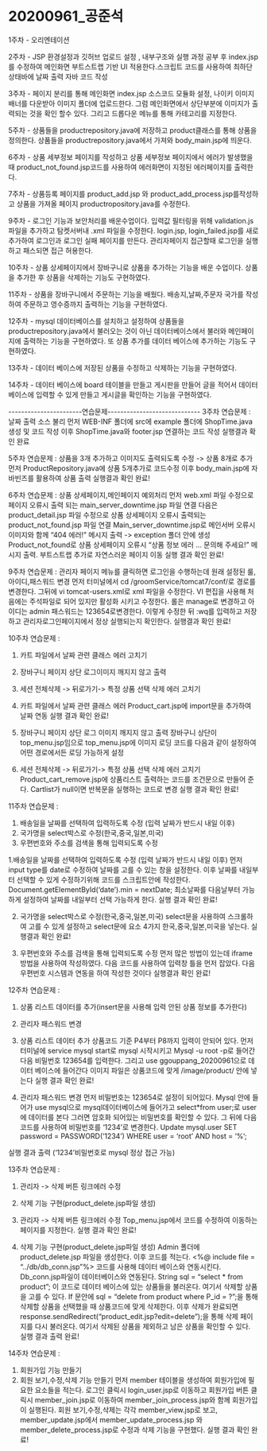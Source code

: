 # 20200961_공준석
1주차 - 오리엔테이션

2주차 - JSP 환경설정과 깃허브 업로드 설정 , 내부구조와 실행 과정 공부 후
index.jsp를 수정하여 메인화면 부트스트랩 기반 UI 적용한다.스크립트 코드를 사용하여 최하단 상태바에 날짜 출력 자바 코드 작성

3주차 - 페이지 분리를 통해 메인화면 index.jsp 소스코드 모듈화 설정, 
나이키 이미지 배너를 다운받아 이미지 폴더에 업로드한다. 그럼 메인화면에서 상단부분에 이미지가 출력되는 것을 확인
할수 있다. 그리고 드롭다운 메뉴를 통해 카테고리를 지정한다. 

5주차 - 상품들을  productrepository.java에 저장하고 product클래스를 통해 상품을 정의한다.
상품들을 productrepository.java에서 가져와 body_main.jsp에 띄운다. 

6주차 - 상품 세부정보 페이지를 작성하고 상품 세부정보 페이지에서 에러가 발생했을때 product_not_found.jsp코드를 사용하여 에러화면이 지정된 에러페이지를 출력한다.

7주차 - 상품등록 페이지를 product_add.jsp 와 product_add_process.jsp를작성하고 상품을 가져올 페이지 productropository.java를 수정한다. 

9주차 - 로그인 기능과 보안처리를 배운수업이다. 입력값 필터링을 위해 validation.js파일을 추가하고 탐켓서버내 .xml 파일을 수정한다. 
login.jsp, login_failed.jsp를 새로 추가하여 로그인과 로그인 실패 페이지를 만든다. 관리자페이지 접근할때 로그인을 실행하고 패스되면 접근 허용한다.

10주차 - 상품 상세페이지에서 장바구니로 상품을 추가하는 기능을 배운 수업이다. 상품을 추가한 후 상품을 삭제하는 기능도 구현하였다.

11주차 - 상품을 장바구니에서 주문하는 기능을 배웠다. 배송지,날짜,주문자 국가를 작성하여 주문하고 영수증까지 출력하는 기능을 구현하였다.

12주차 - mysql 데이터베이스를 설치하고 설정하여 상품들을 productrepository.java에서 불러오는 것이 아닌 데이터베이스에서 불러와 
메인페이지에 출력하는 기능을 구현하였다. 또 상품 추가를 데이터 베이스에 추가하는 기능도 구현하였다.

13주차 - 데이터 베이스에 저장된 상품을 수정하고 삭제하는 기능을 구현하였다.

14주차 - 데이터 베이스에 board 테이블을 만들고 게시판을 만들어 글을 적어서 데이터 베이스에 입력할 수 있게 만들고 게시글을 확인하는 기능을 구현하였다.



-----------------------연습문제-----------------------------
3주차 연습문제 : 날짜 출력 소스 불리
먼저 WEB-INF 폴더에 src에 example 폴더에  ShopTime.java 생성 및 코드 작성
이후 ShopTime.java와 footer.jsp 연결하는 코드 작성
실행결과 확인 완료

5주차 연습문제 : 상품을 3개 추가하고 이미지도 출력되도록 수정 -> 상품 8개로 추가
먼저 ProductRepository.java에 상품 5개추가로 코드수정
이후 body_main.jsp에 자바빈즈를 활용하여 상품 출력
실행결과 확인 완료!

6주차 연습문제 : 상품 상세페이지,메인페이지 예외처리
먼저 web.xml 파일 수정으로 페이지 오류시 출력 되는 main_server_downtime.jsp 파일 연결
다음은 product_detail.jsp 파일 수정으로 상품 상세페이지 오류시 출력되는 product_not_found.jsp 파일 연결
Main_server_downtime.jsp로 메인서버 오류시 이미지와 함께 “404 에러!” 메시지 출력 -> exception 폴더 안에 생성
Product_not_found로 상품 상세페이지 오류시 “상품 정보 에러 … 문의해 주세요!” 메시지 출력. 부트스트랩 추가로 자연스러운 페이지 이동
실행 결과 확인 완료!

9주차 연습문제 : 관리자 페이지 메뉴를 클릭하면 로그인을 수행하는데 원래 설정된 룰,아이디,패스워드 변경
먼저 터미널에서 cd /groomService/tomcat7/conf/로 경로를 변경한다. 그뒤에 vi tomcat-users.xml로 xml 파일을 수정한다.
VI 편집을 사용해 처음에는 주석파일로 되어 있지만 활성화 시키고 수정한다. 
롤은 manage로 변경하고 아이디는 admin 패스워드는 123654로변경한다.
이렇게 수정한 뒤 :wq를 입력하고 저장하고 관리자로그인페이지에서 정상 실행되는지 확인한다.
실행결과 확인 완료!

10주차 연습문제 : 
1. 카트 파일에서 날짜 관련 클래스 에러 고치기
2. 장바구니 페이지 상단 로그이미지 깨지지 않고 출력
3. 세션 전체삭제 -> 뒤로가기-> 특정 상품 선택 삭제 에러 고치기

1.	카트 파일에서 날짜 관련 클래스 에러
Product_cart.jsp에 import문을 추가하여 날짜 연동
실행 결과 확인 완료!
2. 장바구니 페이지 상단 로그 이미지 깨지지 않고 출력
장바구니 상단이 top_menu.jsp임으로 top_menu.jsp에 이미지 로딩 코드를 다음과 같이 설정하여 어떤 경로에서든 로딩 가능하게 설정
3. 세션 전체삭제 -> 뒤로가기-> 특정 상품 선택 삭제 에러 고치기
Product_cart_remove.jsp에 상품리스트 출력하는 코드를 조건문으로 만들어 준다. Cartlist가 null이면 반복문을 실행하는 코드로 변경
실행 결과 확인 완료!

11주차 연습문제 : 
1. 배송일을 날짜를 선택하여 입력하도록 수정
(입력 날짜가 반드시 내일 이후)
2. 국가명을 select박스로 수정(한국,중국,일본,미국)
3. 우편번호와 주소를 검색을 통해 입력되도록 수정

1.배송일을 날짜를 선택하여 입력하도록 수정
(입력 날짜가 반드시 내일 이후)
먼저 input type를 date로 수정하여 날짜를 고를 수 있는 창을 설정한다.
이후 날짜를 내일부터 선택할 수 있게 수정하기위해 코드를 스크립트안에 작성한다. 
Document.getElementById(‘date’).min = nextDate; 최소날짜를 다음날부터 가능하게 설정하여 날짜를 내일부터 선택 가능하게 한다.
실행 결과 확인 완료!

2. 국가명을 select박스로 수정(한국,중국,일본,미국)
select문을 사용하여 스크롤하여 고를 수 있게 설정하고 select문에 요소 4가지 한국,중국,일본,미국을 넣는다.
실행결과 확인 완료!

3. 우편번호와 주소를 검색을 통해 입력되도록 수정
먼저 많은 방법이 있는데 iframe방법을 사용하여 작성하였다.
다음 코드를 사용하여 입력창 틀을 먼저 잡았다. 다음우편번호 시스템과 연동을 하여 작성한 것이다
실행결과 확인 완료!

12주차 연습문제 : 
1. 상품 리스트 데이터를 추가(insert문을 사용해 입력 안된 상품 정보를 추가한다)
2. 관리자 패스워드 변경

1. 상품 리스트 데이터 추가
상품코드 기준 P4부터 P8까지 입력이 안되어 있다.
먼저 터미널에 service mysql start로 mysql 시작시키고 
Mysql -u root -p로 들어간다음 비밀번호 123654를 입력한다.
그리고 use ggouppang_20200961으로 데이터 베이스에 들어간다
이미지 파일은 상품코드에 맞게 /image/product/ 안에 넣는다
실행 결과 확인 완료!

2. 관리자 패스워드 변경
먼저 비밀번호는 123654로 설정이 되어있다.
Mysql 안에 들어가 use mysql으로 mysql데이터베이스에 들어가고 select*from user;로 user에 데이터를 본다
그러면 암호화 되어있는 비밀번호를 확인할 수 있다.
그 뒤에 다음 코드를 사용하여 비밀번호를 ‘1234’로 변경한다.
Update mysql.user SET password = PASSWORD(‘1234’) WHERE user = ‘root’ AND host = ‘%‘; 

실행 결과 출력
(‘1234’비밀번호로 mysql 정상 접근 가능)


13주차 연습문제 : 
1. 관리자 -> 삭제 버튼 링크에러 수정
2. 삭제 기능 구현(product_delete.jsp파일 생성)

1. 관리자 -> 삭제 버튼 링크에러 수정
Top_menu.jsp에서 코드를 수정하여 이동하는 페이지를 지정한다.
실행 결과 확인 완료!

2. 삭제 기능 구현(product_delete.jsp파일 생성)
Admin 폴더에 product_delete.jsp 파일을 생성한다. 이후 코드를 적는다.
<%@ include file = “../db/db_conn.jsp”%> 코드를 사용해 데이터 베이스와 연동시킨다. Db_conn.jsp파일이 데이터베이스와 연동된다.
String sql = “select * from product”; 이 코드로 데이터 베이스에 있는 상품들을 불러온다. 여기서 삭제할 상품을 고를 수 있다.
If 문안에 sql = “delete from product where P_id = ?”;을 통해 삭제할 상품을 선택했을 때 상품코드에 맞게 삭제한다. 
이후 삭제가 완료되면 response.sendRedirect(“product_edit.jsp?edit=delete”);을 통해 삭제 페이지를 다시 불러온다. 
여기서 삭제된 상품을 제외하고 남은 상품을 확인할 수 있다.
실행 결과 출력 완료!

14주차 연습문제 :
1. 회원가입 기능 만들기
2. 회원 보기,수정,삭제 기능 만들기
먼저 member 테이블을 생성하여 회원가입에 필요한 요소들을 적는다. 로그인 클릭시 login_user.jsp로 이동하고 회원가입 버튼 클릭시 member_join.jsp로 이동하여 member_join_process.jsp와 함께 회원가입이 실행된다. 회원 보기,수정,삭제는 각각 member_view.jsp로 보고, member_update.jsp에서 member_update_process.jsp 와member_delete_process.jsp로 수정과 삭제 기능을 구현했다.
실행 결과 확인 완료!





